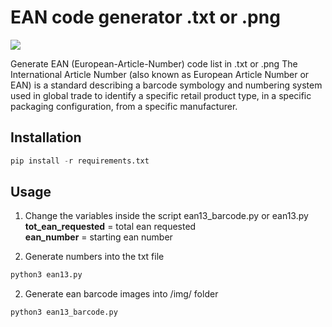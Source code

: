 # EAN code generator     .txt or .png
![](https://github.com/erma0x/EAN-code-generator/blob/master/img/ean13_barcode_805383785270.png)

Generate EAN (European-Article-Number) code list in .txt or .png 
The International Article Number (also known as European Article Number or EAN)
is a standard describing a barcode symbology and numbering system used in global trade
to identify a specific retail product type, in a specific packaging configuration,
from a specific manufacturer. 

## Installation
``` python
pip install -r requirements.txt
```

## Usage

1. Change the variables inside the script ean13_barcode.py or ean13.py <br>
       **tot_ean_requested** = total ean requested <br>
       **ean_number** = starting ean number <br>

2. Generate numbers into the txt file
``` python
python3 ean13.py
```
2. Generate ean barcode images into /img/ folder
``` python    
python3 ean13_barcode.py
```
            
